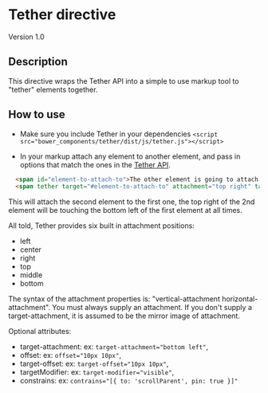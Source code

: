 # Tether directive
Version 1.0


## Description
This directive wraps the Tether API into a simple to use markup tool to "tether" elements together.

## How to use

* Make sure you include Tether in your dependencies
`<script src="bower_components/tether/dist/js/tether.js"></script>`

* In your markup attach any element to another element, and pass in options that match the ones in the [Tether API](http://github.hubspot.com/tether/).

```html
  <span id="element-to-attach-to">The other element is going to attach to me</span>
  <span tether target="#element-to-attach-to" attachment="top right" target-attachment="bottom left"></span>
```

This will attach the second element to the first one, the top right of the 2nd element will be touching the bottom left of the first element at all times.

All told, Tether provides six built in attachment positions:

* left
* center
* right
* top
* middle
* bottom

The syntax of the attachment properties is: "vertical-attachment horizontal-attachment".
You must always supply an attachment. If you don't supply a target-attachment, it is assumed to be the mirror image of attachment.

Optional attributes:
* target-attachment: ex: `target-attachment="bottom left"`,
* offset: ex: `offset="10px 10px"`,
* target-offset: ex: `target-offset="10px 10px"`,
* targetModifier: ex: `target-modifier="visible"`,
* constrains: ex: `contrains="[{ to: 'scrollParent', pin: true }]"`
